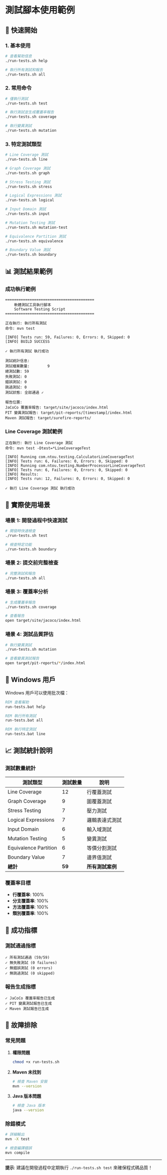 # 測試腳本使用範例

## 🚀 快速開始

### 1. 基本使用

```bash
# 查看幫助信息
./run-tests.sh help

# 執行所有測試和報告
./run-tests.sh all
```

### 2. 常用命令

```bash
# 僅執行測試
./run-tests.sh test

# 執行測試並生成覆蓋率報告
./run-tests.sh coverage

# 執行變異測試
./run-tests.sh mutation
```

### 3. 特定測試類型

```bash
# Line Coverage 測試
./run-tests.sh line

# Graph Coverage 測試
./run-tests.sh graph

# Stress Testing 測試
./run-tests.sh stress

# Logical Expressions 測試
./run-tests.sh logical

# Input Domain 測試
./run-tests.sh input

# Mutation Testing 測試
./run-tests.sh mutation-test

# Equivalence Partition 測試
./run-tests.sh equivalence

# Boundary Value 測試
./run-tests.sh boundary
```

## 📊 測試結果範例

### 成功執行範例

```
========================================
    軟體測試工具執行腳本
    Software Testing Script
========================================

正在執行: 執行所有測試
命令: mvn test

[INFO] Tests run: 59, Failures: 0, Errors: 0, Skipped: 0
[INFO] BUILD SUCCESS

✓ 執行所有測試 執行成功

測試統計信息:
測試檔案數量:        9
總測試數: 59
失敗測試: 0
錯誤測試: 0
跳過測試: 0
測試狀態: 全部通過 ✓

報告位置:
JaCoCo 覆蓋率報告: target/site/jacoco/index.html
PIT 變異測試報告: target/pit-reports/[timestamp]/index.html
Maven 測試報告: target/surefire-reports/
```

### Line Coverage 測試範例

```
正在執行: 執行 Line Coverage 測試
命令: mvn test -Dtest=*LineCoverageTest

[INFO] Running com.ntou.testing.CalculatorLineCoverageTest
[INFO] Tests run: 6, Failures: 0, Errors: 0, Skipped: 0
[INFO] Running com.ntou.testing.NumberProcessorLineCoverageTest
[INFO] Tests run: 6, Failures: 0, Errors: 0, Skipped: 0
[INFO] Results:
[INFO] Tests run: 12, Failures: 0, Errors: 0, Skipped: 0

✓ 執行 Line Coverage 測試 執行成功
```

## 🎯 實際使用場景

### 場景 1: 開發過程中快速測試

```bash
# 開發時快速檢查
./run-tests.sh test

# 檢查特定功能
./run-tests.sh boundary
```

### 場景 2: 提交前完整檢查

```bash
# 完整測試和報告
./run-tests.sh all
```

### 場景 3: 覆蓋率分析

```bash
# 生成覆蓋率報告
./run-tests.sh coverage

# 查看報告
open target/site/jacoco/index.html
```

### 場景 4: 測試品質評估

```bash
# 執行變異測試
./run-tests.sh mutation

# 查看變異測試報告
open target/pit-reports/*/index.html
```

## 🔧 Windows 用戶

Windows 用戶可以使用批次檔：

```cmd
REM 查看幫助
run-tests.bat help

REM 執行所有測試
run-tests.bat all

REM 執行特定測試
run-tests.bat line
```

## 📈 測試統計說明

### 測試數量統計

| 測試類型 | 測試數量 | 說明 |
|----------|----------|------|
| Line Coverage | 12 | 行覆蓋測試 |
| Graph Coverage | 9 | 圖覆蓋測試 |
| Stress Testing | 7 | 壓力測試 |
| Logical Expressions | 7 | 邏輯表達式測試 |
| Input Domain | 6 | 輸入域測試 |
| Mutation Testing | 5 | 變異測試 |
| Equivalence Partition | 6 | 等價分割測試 |
| Boundary Value | 7 | 邊界值測試 |
| **總計** | **59** | **所有測試案例** |

### 覆蓋率目標

- **行覆蓋率**: 100%
- **分支覆蓋率**: 100%
- **方法覆蓋率**: 100%
- **類別覆蓋率**: 100%

## 🎉 成功指標

### 測試通過指標

```
✓ 所有測試通過 (59/59)
✓ 無失敗測試 (0 failures)
✓ 無錯誤測試 (0 errors)
✓ 無跳過測試 (0 skipped)
```

### 報告生成指標

```
✓ JaCoCo 覆蓋率報告已生成
✓ PIT 變異測試報告已生成
✓ Maven 測試報告已生成
```

## 🚨 故障排除

### 常見問題

1. **權限問題**
   ```bash
   chmod +x run-tests.sh
   ```

2. **Maven 未找到**
   ```bash
   # 檢查 Maven 安裝
   mvn --version
   ```

3. **Java 版本問題**
   ```bash
   # 檢查 Java 版本
   java --version
   ```

### 除錯模式

```bash
# 詳細輸出
mvn -X test

# 檢查編譯錯誤
mvn compile
```

---

**提示**: 建議在開發過程中定期執行 `./run-tests.sh test` 來確保程式碼品質！
